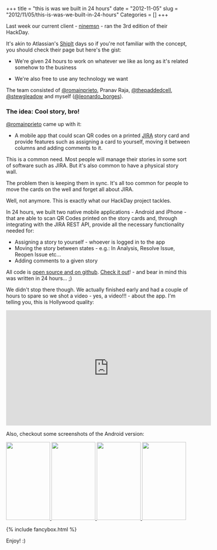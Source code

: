 +++
title = "this is was we built in 24 hours"
date = "2012-11-05"
slug = "2012/11/05/this-is-was-we-built-in-24-hours"
Categories = []
+++

Last week our current client - [ninemsn](http://ninemsn.com.au/) - ran the 3rd edition of their HackDay.

It's akin to Atlassian's [ShipIt](http://www.atlassian.com/shipit-day) days so if you're not familiar with the concept, you should check their page but here's the gist:

* We're given 24 hours to work on whatever we like as long as it's related somehow to the business

* We're also free to use any technology we want

The team consisted of [@romainprieto](https://twitter.com/romainprieto), Pranav Raja, [@thepaddedcell](https://twitter.com/thepaddedcell), [@stewgleadow](https://twitter.com/stewgleadow) and myself ([@leonardo_borges](https://twitter.com/leonardo_borges)).


### The idea: Cool story, bro!

[@romainprieto](https://twitter.com/romainprieto) came up with it:

* A mobile app that could scan QR codes on a printed [JIRA](http://www.atlassian.com/software/jira/overview/) story card and provide features such as assigning a card to yourself, moving it between columns and adding comments to it.

This is a common need. Most people will manage their stories in some sort of software such as JIRA. But it's also common to have a physical story wall. 

The problem then is keeping them in sync. It's all too common for people to move the cards on the well and forget all about JIRA.

Well, not anymore. This is exactly what our HackDay project tackles.


In 24 hours, we built two native mobile applications - Android and iPhone - that are able to scan QR Codes printed on the story cards and, through integrating with the JIRA REST API, provide all the necessary functionality needed for:

* Assigning a story to yourself - whoever is logged in to the app
* Moving the story between states - e.g.: In Analysis, Resolve Issue, Reopen Issue etc...
* Adding comments to a given story

All code is [open source and on github](https://github.com/ninemsn/cool-story). [Check it out](https://github.com/ninemsn/cool-story)! - and bear in mind this was written in 24 hours... ;)


We didn't stop there though. We actually finished early and had a couple of hours to spare so we shot a video - yes, a video!!! - about the app. I'm telling you, this is Hollywood quality:

<iframe width="560" height="315" src="http://www.youtube.com/embed/jzhY4JHDowI" frameborder="0" allowfullscreen></iframe>

Also, checkout some screenshots of the Android version:

<p>
<div class="gallery">
    <a rel="gallery1" href="/assets/images/posts/cool-story-1.png" class="fancybox hoverZoomLink">
        <img src="/assets/images/posts/cool-story-1.png" width="120" height="213"/>
    </a>
    <a rel="gallery1" href="/assets/images/posts/cool-story-2.png" class="fancybox hoverZoomLink">
        <img src="/assets/images/posts/cool-story-2.png" width="120" height="213"/>
    </a>
    <a rel="gallery1" href="/assets/images/posts/cool-story-3.png" class="fancybox hoverZoomLink">
        <img src="/assets/images/posts/cool-story-3.png" width="120" height="213"/>
    </a>
    <a rel="gallery1" href="/assets/images/posts/cool-story-4.png" class="fancybox hoverZoomLink">
        <img src="/assets/images/posts/cool-story-4.png" width="120" height="213"/>
    </a>
    <div class="clear"></div>
</div>

{% include fancybox.html %}

Enjoy! :)

